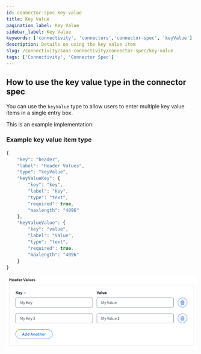```yaml
---
id: connector-spec-key-value
title: Key Value
pagination_label: Key Value
sidebar_label: Key Value
keywords: ['connectivity', 'connectors','connector-spec', 'keyValue']
description: Details on using the key value item
slug: /connectivity/saas-connectivity/connector-spec/key-value
tags: ['Connectivity', 'Connector Spec']
---
```


## How to use the key value type in the connector spec
You can use the `keyValue` type to allow users to enter multiple key value items in a single entry box. 

This is an example implementation:

### Example key value item type

```javascript
{
    "key": "header",
    "label": "Header Values",
    "type": "keyValue",
    "keyValueKey": {
        "key": "key",
        "label": "Key",
        "type": "text",
        "required": true,
        "maxlength": "4096"
    },
    "keyValueValue": {
        "key": "value",
        "label": "Value",
        "type": "text",
        "required": true,
        "maxlength": "4096"
    }
}
```
![list input type](../img/keyValue.png)
